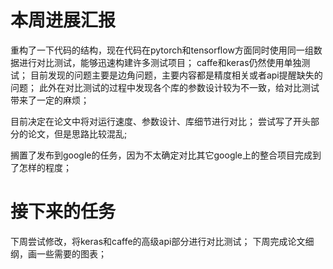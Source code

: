 # 本周进展汇报

重构了一下代码的结构，现在代码在pytorch和tensorflow方面同时使用同一组数据进行对比测试，能够迅速构建许多测试项目；
caffe和keras仍然使用单独测试；
目前发现的问题主要是边角问题，主要内容都是精度相关或者api提醒缺失的问题；
此外在对比测试的过程中发现各个库的参数设计较为不一致，给对比测试带来了一定的麻烦；

目前决定在论文中将对运行速度、参数设计、库细节进行对比；
尝试写了开头部分的论文，但是思路比较混乱;

搁置了发布到google的任务，因为不太确定对比其它google上的整合项目完成到了怎样的程度；

# 接下来的任务

下周尝试修改，将keras和caffe的高级api部分进行对比测试；
下周完成论文细纲，画一些需要的图表；